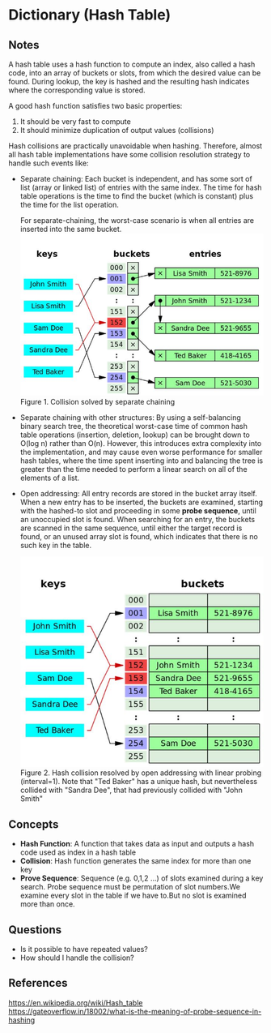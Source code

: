 # Dictionary (Hash Table)

## Notes

A hash table uses a hash function to compute an index, also called a hash code, into an array of buckets or slots, from which the desired value can be found. During lookup, the key is hashed and the resulting hash indicates where the corresponding value is stored.

A good hash function satisfies two basic properties:

1. It should be very fast to compute
1. It should minimize duplication of output values (collisions)

Hash collisions are practically unavoidable when hashing. Therefore, almost all hash table implementations have some collision resolution strategy to handle such events like:

- Separate chaining: Each bucket is independent, and has some sort of list (array or linked list) of entries with the same index. The time for hash table operations is the time to find the bucket (which is constant) plus the time for the list operation.

  For separate-chaining, the worst-case scenario is when all entries are inserted into the same bucket.
  ![separate_chaining](/Imgs/DataStructures/Dict/separe_chaining.jpg)
  Figure 1. Collision solved by separate chaining

- Separate chaining with other structures: By using a self-balancing binary search tree, the theoretical worst-case time of common hash table operations (insertion, deletion, lookup) can be brought down to O(log n) rather than O(n). However, this introduces extra complexity into the implementation, and may cause even worse performance for smaller hash tables, where the time spent inserting into and balancing the tree is greater than the time needed to perform a linear search on all of the elements of a list.

- Open addressing: All entry records are stored in the bucket array itself. When a new entry has to be inserted, the buckets are examined, starting with the hashed-to slot and proceeding in some **probe sequence**, until an unoccupied slot is found. When searching for an entry, the buckets are scanned in the same sequence, until either the target record is found, or an unused array slot is found, which indicates that there is no such key in the table.

  ![open_addressing](/Imgs/DataStructures/Dict/open_addressing.jpg)
  Figure 2. Hash collision resolved by open addressing with linear probing (interval=1). Note that "Ted Baker" has a unique hash, but nevertheless collided with "Sandra Dee", that had previously collided with "John Smith"

## Concepts

- **Hash Function**: A function that takes data as input and outputs a hash code used as index in a hash table
- **Collision**: Hash function generates the same index for more than one key
- **Prove Sequence**: Sequence (e.g. 0,1,2 ...) of slots examined during a key search. Probe sequence must be permutation of slot numbers.We examine every slot in the table if we have to.But no slot is examined more than once.

## Questions

- Is it possible to have repeated values?
- How should I handle the collision?

## References

https://en.wikipedia.org/wiki/Hash_table
https://gateoverflow.in/18002/what-is-the-meaning-of-probe-sequence-in-hashing
